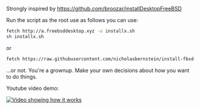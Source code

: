 Strongly inspired by https://github.com/broozar/installDesktopFreeBSD

Run the script as the root use as follows you can use: 

```sh
fetch http://a.freebsddesktop.xyz -o installx.sh
sh installx.sh
```

or 

```sh
fetch https://raw.githubusercontent.com/nicholasbernstein/install-fbsd-desktop/main/installx.sh -o - | sh
```
...or not. You're a grownup. Make your own decisions about how you want to do things.

Youtube video demo:

[![Video showing how it works](https://img.youtube.com/vi/2Gv5bY77-j8/hqdefault.jpg)](https://www.youtube.com/watch?v=2Gv5bY77-j8)
